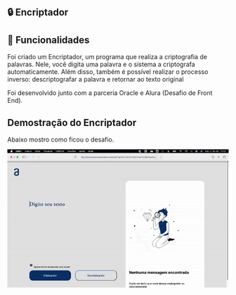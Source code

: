 ## 🔒 Encriptador 

## 🚀 Funcionalidades
Foi criado um Encriptador, um programa que realiza a criptografia de palavras. Nele, você digita uma palavra e o sistema a criptografa automaticamente. Além disso, também é possível realizar o processo inverso: descriptografar a palavra e retornar ao texto original

Foi desenvolvido junto com a parceria Oracle e Alura (Desafio de Front End).

## Demostração do Encriptador

Abaixo mostro como ficou o desafio.

<img src = "assets/demostracao.gif">
